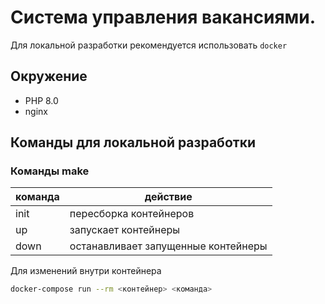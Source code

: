 # Система управления вакансиями.

Для локальной разработки рекомендуется использовать `docker`

## Окружение

* PHP 8.0
* nginx

## Команды для локальной разработки 

### Команды make

| команда | действие                            |
|---------|-------------------------------------|
| init    | пересборка контейнеров              |
| up      | запускает контейнеры                |
| down    | останавливает запущенные контейнеры |

Для изменений внутри контейнера

```bash
docker-compose run --rm <контейнер> <команда>
```
